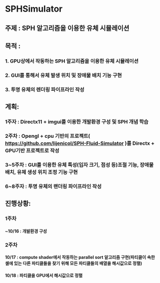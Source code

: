 # SPHSimulator

## 주제 : SPH 알고리즘을 이용한 유체 시뮬레이션

## 목적 :
### 1. GPU상에서 작동하는 SPH 알고리즘을 이용한 유체 시뮬레이션
### 2. GUI를 통해서 유체 발생 위치 및 장애물 배치 기능 구현
### 3. 투명 유체의 렌더링 파이프라인 작성

## 계획:
### 1주자 : Directx11 + imgui를 이용한 개발환경 구성 및 SPH 개념 학습
### 2주차 : Opengl + cpu 기반의 프로젝트( https://github.com/lijenicol/SPH-Fluid-Simulator )를 Directx + GPU기반 프로젝트로 작성
### 3~5주차 : GUI를 이용한 유체 특성(입자 크기, 점성 등)조절 기능, 장애물 배치, 유체 생성 위치 조정 기능 구현
### 6~8주자 : 투명 유체의 랜더링 파이프라인 작성

## 진행상황:
### 1주차
#### ~10/16 : 개발환경 구성

### 2주차
#### 10/17 : compute shader에서 작동하는 parallel sort 알고리즘 구현(파티클이 속한 셀에 있는 다른 파티클들을 찾기 위해 모든 파티클들의 배열을 해시값으로 정렬)
#### 10/18 : 파티클을 GPU에서 해시값으로 정렬

